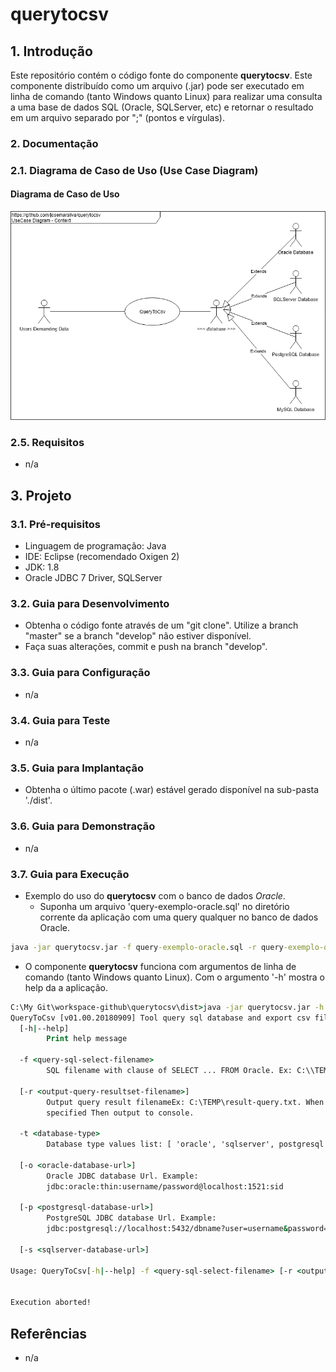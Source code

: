 # querytocsv

## 1. Introdução ##

Este repositório contém o código fonte do componente **querytocsv**. Este componente distribuído como um arquivo (.jar) pode ser executado em linha de comando (tanto Windows quanto Linux) para realizar uma consulta a uma base de dados SQL (Oracle, SQLServer, etc) e retornar o resultado em um arquivo separado por ";" (pontos e vírgulas).

### 2. Documentação ###

### 2.1. Diagrama de Caso de Uso (Use Case Diagram) ###

#### Diagrama de Caso de Uso

![UseCaseDiagram](doc/UseCaseDiagram%20-%20Context%20-QueryToCsv.png) 


### 2.5. Requisitos ###

* n/a


## 3. Projeto ##

### 3.1. Pré-requisitos ###

* Linguagem de programação: Java
* IDE: Eclipse (recomendado Oxigen 2)
* JDK: 1.8
* Oracle JDBC 7 Driver, SQLServer


### 3.2. Guia para Desenvolvimento ###

* Obtenha o código fonte através de um "git clone". Utilize a branch "master" se a branch "develop" não estiver disponível.
* Faça suas alterações, commit e push na branch "develop".


### 3.3. Guia para Configuração ###

* n/a


### 3.4. Guia para Teste ###

* n/a


### 3.5. Guia para Implantação ###

* Obtenha o último pacote (.war) estável gerado disponível na sub-pasta './dist'.



### 3.6. Guia para Demonstração ###

* n/a


### 3.7. Guia para Execução ###

* Exemplo do uso do **querytocsv** com o banco de dados *Oracle*. 
    * Suponha um arquivo 'query-exemplo-oracle.sql' no diretório corrente da aplicação com uma query qualquer no banco de dados Oracle.

```bat
java -jar querytocsv.jar -f query-exemplo-oracle.sql -r query-exemplo-oracle.csv -t oracle -o jdbc:oracle:thin:USER/SECRET123@127.0.0.1:1521:XE

```


* O componente **querytocsv** funciona com argumentos de linha de comando (tanto Windows quanto Linux). Com o argumento '-h' mostra o help da a aplicação.

```bat
C:\My Git\workspace-github\querytocsv\dist>java -jar querytocsv.jar -h
QueryToCsv [v01.00.20180909] Tool query sql database and export csv file.
  [-h|--help]
        Print help message

  -f <query-sql-select-filename>
        SQL filename with clause of SELECT ... FROM Oracle. Ex: C:\\TEMP\\select-from-oracle-filename.sql

  [-r <output-query-resultset-filename>]
        Output query result filenameEx: C:\TEMP\result-query.txt. When not
        specified Then output to console.

  -t <database-type>
        Database type values list: [ 'oracle', 'sqlserver', postgresql']

  [-o <oracle-database-url>]
        Oracle JDBC database Url. Example:
        jdbc:oracle:thin:username/password@localhost:1521:sid

  [-p <postgresql-database-url>]
        PostgreSQL JDBC database Url. Example:
        jdbc:postgresql://localhost:5432/dbname?user=username&password=secret&ssl=true

  [-s <sqlserver-database-url>]

Usage: QueryToCsv[-h|--help] -f <query-sql-select-filename> [-r <output-query-resultset-filename>] -t <database-type> [-o <oracle-database-url>] [-p <postgresql-database-url>] [-s <sqlserver-database-url>]


Execution aborted!
```



## Referências ##

* n/a
